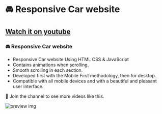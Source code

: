 # 🚘 Responsive Car website
## [Watch it on youtube](https://youtu.be/bDngcOQ8Img)
### 🚘 Responsive Car website

- Responsive Car website Using HTML CSS & JavaScript
- Contains animations when scrolling.
- Smooth scrolling in each section.
- Developed first with the Mobile First methodology, then for desktop.
- Compatible with all mobile devices and with a beautiful and pleasant user interface.

💙 Join the channel to see more videos like this.

![preview img](/preview.png)
